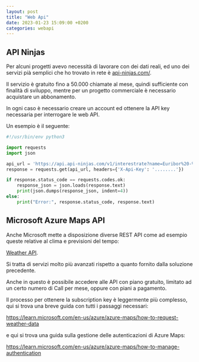 ```yaml
---
layout: post
title: "Web Api"
date: 2023-01-23 15:09:00 +0200
categories: webapi
---
```


## API Ninjas

Per alcuni progetti avevo necessità di lavorare con dei dati reali,
ed uno dei servizi pià semplici che ho trovato in rete è
[api-ninjas.com/](https://api-ninjas.com/).

Il servizio è gratuito fino a 50.000 chiamate al mese, quindi
sufficiente con finalità di sviluppo, mentre per un progetto
commerciale è necessario acquistare un abbonamento.

In ogni caso è necessario creare un account ed ottenere la
API key necessaria per interrogare le web API.

Un esempio è il seguente:

```python
#!/usr/bin/env python3

import requests
import json

api_url = 'https://api.api-ninjas.com/v1/interestrate?name=Euribor%20-%203%20months'
response = requests.get(api_url, headers={'X-Api-Key': '........'})

if response.status_code == requests.codes.ok:
    response_json = json.loads(response.text)
    print(json.dumps(response_json, indent=4))
else:
    print("Error:", response.status_code, response.text)
```

## Microsoft Azure Maps API

Anche Microsoft mette a disposizione diverse REST API come ad esempio
queste relative al clima e previsioni del tempo:

[Weather API](https://learn.microsoft.com/en-us/rest/api/maps/weather).

Si tratta di servizi molto più avanzati rispetto a quanto fornito dalla
soluzione precedente.

Anche in questo è possibile accedere alle API con piano gratuito, limitato
ad un certo numero di Call per mese, oppure con piani a pagamento.

Il processo per ottenere la subscription key è leggermente più complesso,
qui si trova una breve guida con tutti i passaggi necessari:

https://learn.microsoft.com/en-us/azure/azure-maps/how-to-request-weather-data

e qui si trova una guida sulla gestione delle autenticazioni di Azure Maps:

https://learn.microsoft.com/en-us/azure/azure-maps/how-to-manage-authentication

